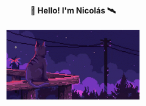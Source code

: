 <h2 align="center">👋 Hello! I'm Nicolás 🛰️</h2>
<h2 align="center"> <img src="https://github.com/nmayorga092/nmayorga092/blob/master/resources/miau.gif" width='350px' /></h2>

<!--START_SECTION:waka-->

<!--END_SECTION:waka-->